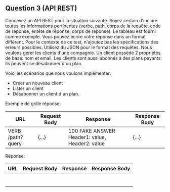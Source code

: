 ## Question 3 (API REST)

Concevez un API REST pour la situation suivante. Soyez certain d'inclure toutes les informations pertinentes (verbe, path, corps de la requête, code de réponse, entête de réponse, corps de réponse). Le tableau est fourni comme exemple. Vous pouvez écrire votre réponse dans un format différent. Pour le contexte de ce test, n'ajoutez pas les spécifications des erreurs possibles. Utilisez du JSON pour le format des requêtes. 
Nous voulons gérer les clients d'une compagnie. Un client possède 2 propriétés de base: nom et email. Les clients sont aussi abonnés à des plans payants. Ils peuvent se désabonner d'un plan. 

Voici les scénarios que nous voulons implémenter: 

* Créer un nouveau client
* Lister un client 
* Désabonner un client d'un plan.

Exemple de grille réponse:

| URL                              | Request Body                              | Response                                           | Response Body                                                         |
|----------------------------------|-------------------------------------------|----------------------------------------------------|-----------------------------------------------------------------------|
|          VERB /path?query        |{...}                                      | 100 FAKE ANSWER Header1: value, Header2: value     | {...}                                                                 |


Réponse:

| URL                              | Request Body                              | Response                                           | Response Body                                                         |
|----------------------------------|-------------------------------------------|----------------------------------------------------|-----------------------------------------------------------------------|
|                                  |                                           |                                                    |                                                                       |
|                                  |                                           |                                                    |                                                                       |
|                                  |                                           |                                                    |                                                                       |
|                                  |                                           |                                                    |                                                                       |
|                                  |                                           |                                                    |                                                                       |
|                                  |                                           |                                                    |                                                                       |
|                                  |                                           |                                                    |                                                                       |

